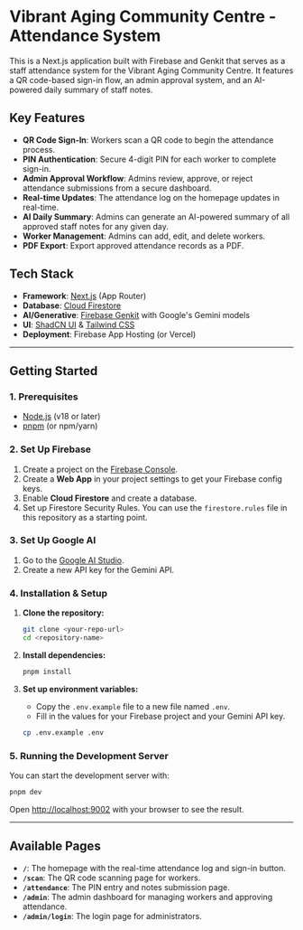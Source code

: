 # Vibrant Aging Community Centre - Attendance System

This is a Next.js application built with Firebase and Genkit that serves as a staff attendance system for the Vibrant Aging Community Centre. It features a QR code-based sign-in flow, an admin approval system, and an AI-powered daily summary of staff notes.

## Key Features

- **QR Code Sign-In**: Workers scan a QR code to begin the attendance process.
- **PIN Authentication**: Secure 4-digit PIN for each worker to complete sign-in.
- **Admin Approval Workflow**: Admins review, approve, or reject attendance submissions from a secure dashboard.
- **Real-time Updates**: The attendance log on the homepage updates in real-time.
- **AI Daily Summary**: Admins can generate an AI-powered summary of all approved staff notes for any given day.
- **Worker Management**: Admins can add, edit, and delete workers.
- **PDF Export**: Export approved attendance records as a PDF.

## Tech Stack

- **Framework**: [Next.js](https://nextjs.org/) (App Router)
- **Database**: [Cloud Firestore](https://firebase.google.com/docs/firestore)
- **AI/Generative**: [Firebase Genkit](https://firebase.google.com/docs/genkit) with Google's Gemini models
- **UI**: [ShadCN UI](https://ui.shadcn.com/) & [Tailwind CSS](https://tailwindcss.com/)
- **Deployment**: Firebase App Hosting (or Vercel)

---

## Getting Started

### 1. Prerequisites

- [Node.js](https://nodejs.org/en/) (v18 or later)
- [pnpm](https://pnpm.io/installation) (or npm/yarn)

### 2. Set Up Firebase

1. Create a project on the [Firebase Console](https://console.firebase.google.com/).
2. Create a **Web App** in your project settings to get your Firebase config keys.
3. Enable **Cloud Firestore** and create a database.
4. Set up Firestore Security Rules. You can use the `firestore.rules` file in this repository as a starting point.

### 3. Set Up Google AI

1. Go to the [Google AI Studio](https://aistudio.google.com/).
2. Create a new API key for the Gemini API.

### 4. Installation & Setup

1. **Clone the repository:**
   ```bash
   git clone <your-repo-url>
   cd <repository-name>
   ```

2. **Install dependencies:**
   ```bash
   pnpm install
   ```

3. **Set up environment variables:**
   - Copy the `.env.example` file to a new file named `.env`.
   - Fill in the values for your Firebase project and your Gemini API key.
   ```bash
   cp .env.example .env
   ```

### 5. Running the Development Server

You can start the development server with:

```bash
pnpm dev
```

Open [http://localhost:9002](http://localhost:9002) with your browser to see the result.

---

## Available Pages

- **`/`**: The homepage with the real-time attendance log and sign-in button.
- **`/scan`**: The QR code scanning page for workers.
- **`/attendance`**: The PIN entry and notes submission page.
- **`/admin`**: The admin dashboard for managing workers and approving attendance.
- **`/admin/login`**: The login page for administrators.
